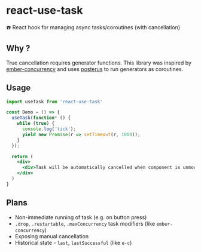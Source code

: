 # react-use-task

☎️ React hook for managing async tasks/coroutines (with cancellation)

## Why ?

True cancellation requires generator functions. This library was inspired by [ember-concurrency](https://github.com/machty/ember-concurrency) and uses [posterus](https://github.com/mitranim/posterus#fiber) to run generators as coroutines.

## Usage

```jsx
import useTask from 'react-use-task'

const Demo = () => {
  useTask(function* () {
    while (true) {
      console.log('tick');
      yield new Promise(r => setTimeout(r, 1000));
    }
  });

  return (
    <div>
      <div>Task will be automatically cancelled when component is unmounted</div>
    </div>
  )
}
```

## Plans

* Non-immediate running of task (e.g. on button press)
* `.drop`, `.restartable`, `.maxConcurrency` task modifiers (like `ember-concurrency`)
* Exposing manual cancellation
* Historical state - `last`, `lastSuccessful` (like `e-c`)

